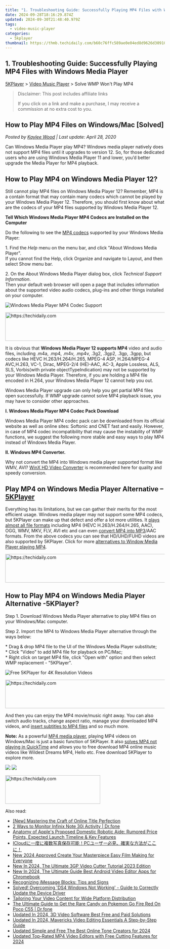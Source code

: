 ```yaml
---
title: "1. Troubleshooting Guide: Successfully Playing MP4 Files with Windows Media Player"
date: 2024-09-28T18:16:29.874Z
updated: 2024-09-30T21:48:40.979Z
tags:
  - video-music-player
categories:
  - 5kplayer
thumbnail: https://thmb.techidaily.com/b60c76ffc589ae0e04ed8d9626d309109b105480cf9bd2a5898ac2cac1fa41f0.jpg
---
```


## 1. Troubleshooting Guide: Successfully Playing MP4 Files with Windows Media Player

[5KPlayer](https://tools.techidaily.com/5kplayer/products/) \> [Video Music Player](https://tools.techidaily.com/5kplayer/video-music-player/) \> Solve WMP Won't Play MP4

>  Disclaimer: This post includes affiliate links
>
>  If you click on a link and make a purchase, I may receive a commission at no extra cost to you.
>

## How to Play MP4 Files on Windows/Mac \[Solved\]

 _Posted by [Kaylee Wood](https://www.quora.com/profile/Amanda-Hu-21) | Last update: April 28, 2020_

Can Windows Media Player play MP4? Windows media player natively does not support MP4 files until it upgrades to version 12\. So, for those dedicated users who are using Windows Media Player 11 and lower, you’d better upgrade the Media Player for MP4 playback.

## How to Play MP4 on Windows Media Player 12?

Still cannot play MP4 files on Windows Media Player 12? Remember, MP4 is a contain format that may contain many codecs which cannot be played by your Windows Media Player 12\. Therefore, you should first know about what are the codecs of your MP4 files supported by Windows Media Player 12.

**Tell Which Windows Media Player MP4 Codecs are Installed on the Computer**

Do the following to see the [MP4 codecs](https://tools.techidaily.com/5kplayer/video-music-player/) supported by your Windows Media Player:

1\. Find the _Help_ menu on the menu bar, and click "About Windows Media Player".  
If you cannot find the Help, click Organize and navigate to Layout, and then select Show menu bar.

2\. On the About Windows Media Player dialog box, click _Technical Support Information_.  
Then your default web browser will open a page that includes information about the supported video audio codecs, plug-ins and other things installed on your computer. 

![Windows Media Player MP4 Codec Support](https://www.5kplayer.com/video-music-player/img/5kp-play-mp4-wmp-zjy-001.jpg) 

<!-- affiliate ads begin -->
<a href="https://appsumo.8odi.net/c/5597632/2144285/7443" target="_top" id="2144285">
  <img src="//a.impactradius-go.com/display-ad/7443-2144285" border="0" alt="https://techidaily.com" width="728" height="90"/>
</a>
<img height="0" width="0" src="https://appsumo.8odi.net/i/5597632/2144285/7443" style="position:absolute;visibility:hidden;" border="0" />
<!-- affiliate ads end -->

It is obvious that **Windows Media Player 12 supports MP4** video and audio files, including .m4a, .mp4, .m4v, .mp4v, .3g2, .3gp2, .3gp, .3gpp, but codecs like HEVC H.263/H.264/H.265, MPEG-4 ASP, H.264/MPEG-4 AVC,H.263, VC-1, Dirac, MPEG-2/4 (HE)-AAC, AC-3, Apple Lossless, ALS, SLS, Vorbis(with private objectTypeIndication) may not be supported by your Windows Media Player. Therefore, if you are holding a MP4 file encoded in H.264, your Windows Media Player 12 cannot help you out. 

Windows Media Player upgrade can only help you get partial MP4 files open successfully. If WMP upgrade cannot solve MP4 playback issue, you may have to consider other approaches. 

**I. Windows Media Player MP4 Codec Pack Download**

Windows Media Player MP4 codec pack can be downloaded from its official website as well as online sites: Softonic and CNET fast and easily. However, in case of MP4 codec incompatibility that may cause the instability of WMP functions, we suggest the following more stable and easy ways to play MP4 instead of Windows Media Player. 

**II. Windows MP4 Converter.** 

Why not convert the MP4 into Windows media player supported format like WMV, AVI? [WinX HD Video Converter](https://tools.techidaily.com/5kplayer/products/) is recommended here for quality and speedy conversion.

## Play MP4 on Windows Media Player Alternative –[5KPlayer](https://tools.techidaily.com/5kplayer/products/)

Everything has its limitations, but we can gather their merits for the most efficient usage. Windows media player may not support some MP4 codecs, but 5KPlayer can make up that defect and offer a lot more utilities. It [plays almost all file formats](https://tools.techidaily.com/5kplayer/video-music-player/) including MP4 (HEVC H.263/H.264/H.265, AAC), OGG, WMV, MKV, FLV, AVI etc and can even [convert MP4 into MP3](https://tools.techidaily.com/5kplayer/youtube-download/)/AAC formats. From the above codecs you can see that HD/UHD/FUHD videos are also supported by 5KPlayer. Click for more [alternatives to Window Media Player playing MP4](https://tools.techidaily.com/5kplayer/video-music-player/). 

<!-- affiliate ads begin -->
<a href="https://appsumo.8odi.net/c/5597632/2105870/7443" target="_top" id="2105870">
  <img src="//a.impactradius-go.com/display-ad/7443-2105870" border="0" alt="https://techidaily.com" width="728" height="90"/>
</a>
<img height="0" width="0" src="https://appsumo.8odi.net/i/5597632/2105870/7443" style="position:absolute;visibility:hidden;" border="0" />
<!-- affiliate ads end -->

##  How to Play MP4 on Windows Media Player Alternative -5KPlayer?

Step 1\. Download Windows Media Player alternative to play MP4 files on your Windows/Mac computer.

Step 2\. Import the MP4 to Windows Media Player alternative through the ways below:

\* Drag & drop MP4 file to the UI of the Windows Media Player substitute;  
 \* Click "Video" to add MP4 file for playback on PC/Mac;  
 \* Right click on target MP4 file, click "Open with" option and then select WMP replacement - "5KPlayer".

![Free 5KPlayer for 4K Resolution Videos](https://www.5kplayer.com/video-music-player/img/download-8k-movies.jpg) 

<!-- affiliate ads begin -->
<a href="https://aligracehair.sjv.io/c/5597632/2080333/19272" target="_top" id="2080333">
  <img src="//a.impactradius-go.com/display-ad/19272-2080333" border="0" alt="https://techidaily.com" width="728" height="90"/>
</a>
<img height="0" width="0" src="https://aligracehair.sjv.io/i/5597632/2080333/19272" style="position:absolute;visibility:hidden;" border="0" />
<!-- affiliate ads end -->

And then you can enjoy the MP4 movie/music right away. You can also switch audio tracks, change aspect ratio, manage your downloaded MP4 videos, and [insert subtitles to MP4 files](https://tools.techidaily.com/5kplayer/video-music-player/) and so much more.

**Note:** As a powerful [MP4 media player](https://tools.techidaily.com/5kplayer/video-music-player/), playing MP4 videos on Windows/Mac is just a basic function of 5KPlayer. It also [solves MP4 not playing in QuickTime](https://tools.techidaily.com/5kplayer/video-music-player/) and allows you to free download MP4 online music videos like Wildest Dreams MP4, Hello etc. Free download 5KPlayer to explore more.

[![](https://www.5kplayer.com/video-music-player/../button/freedownwhitewin.png)](https://tools.techidaily.com/5kplayer/products/) [![](https://www.5kplayer.com/video-music-player/../button/freedownbackmac.png)](https://tools.techidaily.com/5kplayer/products/)

<!-- affiliate ads begin -->
<a href="https://aligracehair.sjv.io/c/5597632/1925544/19272" target="_top" id="1925544">
  <img src="//a.impactradius-go.com/display-ad/19272-1925544" border="0" alt="https://techidaily.com" width="300" height="90"/>
</a>
<img height="0" width="0" src="https://aligracehair.sjv.io/i/5597632/1925544/19272" style="position:absolute;visibility:hidden;" border="0" />
<!-- affiliate ads end -->

<ins class="adsbygoogle"
     style="display:block"
     data-ad-format="autorelaxed"
     data-ad-client="ca-pub-7571918770474297"
     data-ad-slot="1223367746"></ins>

<ins class="adsbygoogle"
     style="display:block"
     data-ad-client="ca-pub-7571918770474297"
     data-ad-slot="8358498916"
     data-ad-format="auto"
     data-full-width-responsive="true"></ins>

<span class="atpl-alsoreadstyle">Also read:</span>
<div><ul>
<li><a href="https://extra-guidance.techidaily.com/new-mastering-the-craft-of-online-title-perfection/"><u>[New] Mastering the Craft of Online Title Perfection</u></a></li>
<li><a href="https://android-location-track.techidaily.com/2-ways-to-monitor-infinix-note-30i-activity-drfone-by-drfone-virtual-android/"><u>2 Ways to Monitor Infinix Note 30i Activity | Dr.fone</u></a></li>
<li><a href="https://tech-recovery.techidaily.com/anatomy-of-apples-proposed-domestic-robotic-aide-rumored-price-points-expected-launch-timeline-and-key-features/"><u>Anatomy of Apple's Proposed Domestic Robotic Aide: Rumored Price Points, Expected Launch Timeline & Key Features</u></a></li>
<li><a href="https://vp-tips.techidaily.com/icloudpc/"><u>ICloudに一度に複数写真保存可能！PCユーザー必見、確実な方法がここに！</u></a></li>
<li><a href="https://video-ai-editor.techidaily.com/new-2024-approved-create-your-masterpiece-easy-film-making-for-everyone/"><u>New 2024 Approved Create Your Masterpiece Easy Film Making for Everyone</u></a></li>
<li><a href="https://video-ai-editor.techidaily.com/new-in-2024-the-ultimate-3gp-video-cutter-tutorial-2023-edition/"><u>New In 2024, The Ultimate 3GP Video Cutter Tutorial 2023 Edition</u></a></li>
<li><a href="https://video-ai-editor.techidaily.com/new-in-2024-the-ultimate-guide-best-android-video-editor-apps-for-chromebook/"><u>New In 2024, The Ultimate Guide Best Android Video Editor Apps for Chromebook</u></a></li>
<li><a href="https://fox-that.techidaily.com/recognizing-imessage-blocks-tips-and-signs/"><u>Recognizing iMessage Blocks: Tips and Signs</u></a></li>
<li><a href="https://win-able.techidaily.com/solved-overcoming-ds4-windows-not-working-guide-to-correctly-update-the-device-driver/"><u>Solved! Overcoming 'DS4 Windows Not Working' - Guide to Correctly Update the Device Driver</u></a></li>
<li><a href="https://youtube-data.techidaily.com/ring-your-video-content-for-wide-platform-distribution/"><u>Tailoring Your Video Content for Wide Platform Distribution</u></a></li>
<li><a href="https://pokemon-go-android.techidaily.com/the-ultimate-guide-to-get-the-rare-candy-on-pokemon-go-fire-red-on-poco-c55-drfone-by-drfone-virtual-android/"><u>The Ultimate Guide to Get the Rare Candy on Pokemon Go Fire Red On Poco C55 | Dr.fone</u></a></li>
<li><a href="https://video-ai-editor.techidaily.com/updated-in-2024-3d-video-software-best-free-and-paid-solutions/"><u>Updated In 2024, 3D Video Software Best Free and Paid Solutions</u></a></li>
<li><a href="https://video-ai-editor.techidaily.com/updated-in-2024-mavericks-video-editing-essentials-a-step-by-step-guide/"><u>Updated In 2024, Mavericks Video Editing Essentials A Step-by-Step Guide</u></a></li>
<li><a href="https://video-ai-editor.techidaily.com/updated-simple-and-free-the-best-online-tone-creators-for-2024/"><u>Updated Simple and Free The Best Online Tone Creators for 2024</u></a></li>
<li><a href="https://video-ai-editor.techidaily.com/updated-top-rated-mp4-video-editors-with-free-cutting-features-for-2024/"><u>Updated Top-Rated MP4 Video Editors with Free Cutting Features for 2024</u></a></li>
</ul></div>

